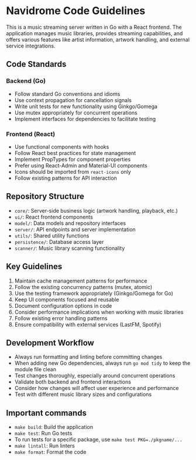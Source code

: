 # Navidrome Code Guidelines

This is a music streaming server written in Go with a React frontend. The application manages music libraries, provides streaming capabilities, and offers various features like artist information, artwork handling, and external service integrations.

## Code Standards

### Backend (Go)
- Follow standard Go conventions and idioms
- Use context propagation for cancellation signals
- Write unit tests for new functionality using Ginkgo/Gomega
- Use mutex appropriately for concurrent operations
- Implement interfaces for dependencies to facilitate testing

### Frontend (React)
- Use functional components with hooks
- Follow React best practices for state management
- Implement PropTypes for component properties
- Prefer using React-Admin and Material-UI components
- Icons should be imported from `react-icons` only
- Follow existing patterns for API interaction

## Repository Structure
- `core/`: Server-side business logic (artwork handling, playback, etc.)
- `ui/`: React frontend components
- `model/`: Data models and repository interfaces
- `server/`: API endpoints and server implementation
- `utils/`: Shared utility functions
- `persistence/`: Database access layer
- `scanner/`: Music library scanning functionality

## Key Guidelines
1. Maintain cache management patterns for performance
2. Follow the existing concurrency patterns (mutex, atomic)
3. Use the testing framework appropriately (Ginkgo/Gomega for Go)
4. Keep UI components focused and reusable
5. Document configuration options in code
6. Consider performance implications when working with music libraries
7. Follow existing error handling patterns
8. Ensure compatibility with external services (LastFM, Spotify)

## Development Workflow
- Always run formatting and linting before committing changes
- When adding new Go dependencies, always run `go mod tidy` to keep the module file clean
- Test changes thoroughly, especially around concurrent operations
- Validate both backend and frontend interactions
- Consider how changes will affect user experience and performance
- Test with different music library sizes and configurations

## Important commands
- `make build`: Build the application
- `make test`: Run Go tests
- To run tests for a specific package, use `make test PKG=./pkgname/...`
- `make lintall`: Run linters
- `make format`: Format the code